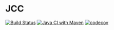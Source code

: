 # JCC
[![Build Status](https://travis-ci.org/Artyom-IWT/JCC.svg?branch=main)](https://travis-ci.org/Artyom-IWT/JCC)
[![Java CI with Maven](https://github.com/Artyom-IWT/JCC/actions/workflows/maven.yml/badge.svg)](https://github.com/Artyom-IWT/JCC/actions/workflows/maven.yml)
[![codecov](https://codecov.io/gh/Artyom-IWT/JCC/branch/main/graph/badge.svg?token=ZW8YJKSQKR)](https://codecov.io/gh/Artyom-IWT/JCC)
